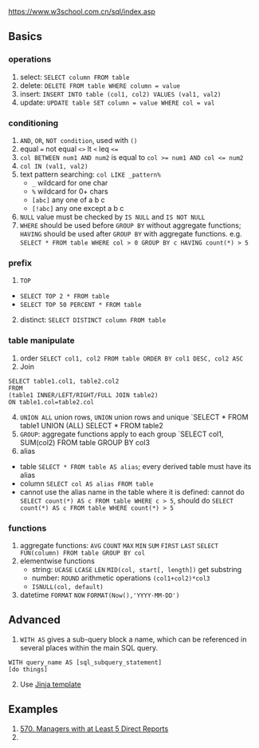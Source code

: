 https://www.w3school.com.cn/sql/index.asp
## Basics

### operations
1. select: `SELECT column FROM table`
3. delete: `DELETE FROM table WHERE column = value`
4. insert: `INSERT INTO table (col1, col2) VALUES (val1, val2)`
5. update: `UPDATE table SET column = value WHERE col = val`

### conditioning
1. `AND`, `OR`, `NOT condition`, used with `()`
2. equal `=`     not equal `<>`    lt `<`    leq `<=`
3. `col BETWEEN num1 AND num2` is equal to `col >= num1 AND col <= num2`
4. `col IN (val1, val2)`
5. text pattern searching: `col LIKE _pattern%`   
    - `_` wildcard for one char
    - `%` wildcard for 0+ chars
    - `[abc]` any one of a b c
    - `[!abc]` any one except a b c
6. `NULL` value must be checked by `IS NULL` and `IS NOT NULL`
7. `WHERE` should be used before `GROUP BY` without aggregate functions;
   `HAVING` should be used after `GROUP BY` with aggregate functions. e.g.
   `SELECT * FROM table WHERE col > 0 GROUP BY c HAVING count(*) > 5`

### prefix
1. `TOP`
  - `SELECT TOP 2 * FROM table`
  - `SELECT TOP 50 PERCENT * FROM table`
2. distinct: `SELECT DISTINCT column FROM table`

### table manipulate
1. order `SELECT col1, col2 FROM table ORDER BY col1 DESC, col2 ASC`
2. Join
```
SELECT table1.col1, table2.col2
FROM
(table1 INNER/LEFT/RIGHT/FULL JOIN table2)
ON table1.col=table2.col
```
4. `UNION ALL` union rows, `UNION` union rows and unique
   `SELECT * FROM table1 UNION (ALL) SELECT * FROM table2
6. `GROUP`: aggregate functions apply to each group
   `SELECT col1, SUM(col2) FROM table GROUP BY col3
8. alias
  - table `SELECT * FROM table AS alias`; every derived table must have its alias
  - column `SELECT col AS alias FROM table`
  - cannot use the alias name in the table where it is defined: cannot do 
    `SELECT count(*) AS c FROM table WHERE c > 5`, should do
    ``SELECT count(*) AS c FROM table WHERE count(*) > 5``
### functions
1. aggregate functions: `AVG` `COUNT` `MAX` `MIN` `SUM` `FIRST` `LAST` 
   `SELECT FUN(column) FROM table GROUP BY col`
2. elementwise functions
   - string: `UCASE` `LCASE` `LEN` `MID(col, start[, length])` get substring
   - number: `ROUND` arithmetic operations `(col1+col2)*col3`
   - `ISNULL(col, default)`
3. datetime  `FORMAT` `NOW`    `FORMAT(Now(),'YYYY-MM-DD')`

## Advanced

1. `WITH AS` gives a sub-query block a name, which can be referenced in several places within the main SQL query.
```
WITH query_name AS [sql_subquery_statement]
[do things]
```
2. Use [Jinja template](https://docs.getdbt.com/guides/using-jinja)

## Examples
1. [570. Managers with at Least 5 Direct Reports](https://leetcode.com/problems/managers-with-at-least-5-direct-reports/)
2. 


